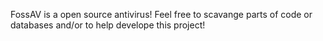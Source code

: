 FossAV is a open source antivirus! Feel free to scavange parts of code or databases and/or to help develope this project!

